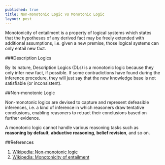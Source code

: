 ```yaml
---
published: true
title: Non-monotonic Logic vs Monotonic Logic
layout: post
---
```

Monotonicity of entailment is a property of logical systems which states that the hypotheses of any derived fact may be freely extended with additional assumptions, i.e. given a new premise, those logical systems can only entail new fact. 

###Description Logics

By its nature, Description Logics (DLs) is a monotonic logic because they only infer new fact, if possible. If some contradictions have found during the inference procedure, they will just say that the new knowledge base is not satisfiable (or inconsistent).

##Non-monotonic Logic

Non-monotonic logics are devised to capture and represent defeasible inferences, i.e. a kind of inference in which reasoners draw tentative conclusions, enabling reasoners to retract their conclusions based on further evidence. 

A monotonic logic cannot handle various reasoning tasks such as **reasoning by default**, **abductive reasoning**, **belief revision**, and so on.

##References

1. [Wikipedia: Non-monotonic logic](https://en.wikipedia.org/wiki/Non-monotonic_logic)
2. [Wikipedia: Monotonicity of entailment](https://en.wikipedia.org/wiki/Monotonicity_of_entailment)